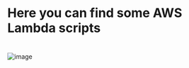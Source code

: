 # Here you can find some AWS Lambda scripts <h1>

![image](https://user-images.githubusercontent.com/60892908/132984394-a73f8eb7-2bc8-4fcf-bfb6-f357709b8965.png)


